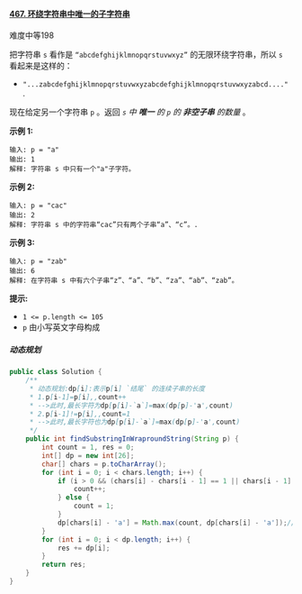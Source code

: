 #### [467. 环绕字符串中唯一的子字符串](https://leetcode.cn/problems/unique-substrings-in-wraparound-string/)

难度中等198

把字符串 `s` 看作是 `“abcdefghijklmnopqrstuvwxyz”` 的无限环绕字符串，所以 `s` 看起来是这样的：

- `"...zabcdefghijklmnopqrstuvwxyzabcdefghijklmnopqrstuvwxyzabcd...."` .

现在给定另一个字符串 `p` 。返回 *`s` 中 **唯一** 的 `p` 的 **非空子串** 的数量* 。

**示例 1:**

```
输入: p = "a"
输出: 1
解释: 字符串 s 中只有一个"a"子字符。
```

**示例 2:**

```
输入: p = "cac"
输出: 2
解释: 字符串 s 中的字符串“cac”只有两个子串“a”、“c”。.
```

**示例 3:**

```
输入: p = "zab"
输出: 6
解释: 在字符串 s 中有六个子串“z”、“a”、“b”、“za”、“ab”、“zab”。
```

**提示:**

- `1 <= p.length <= 105`
- `p` 由小写英文字母构成

##### 动态规划

```java
public class Solution {
    /**
     * 动态规划:dp[i]:表示p[i] `结尾` 的连续子串的长度
     * 1.p[i-1]=p[i],,count++
     * -->此时,最长字符为dp[p[i]-`a`]=max(dp[p]-'a',count)
     * 2.p[i-1]!=p[i],,count=1
     * -->此时,最长字符也为dp[p[i]-`a`]=max(dp[p]-'a',count)
     */
    public int findSubstringInWraproundString(String p) {
        int count = 1, res = 0;
        int[] dp = new int[26];
        char[] chars = p.toCharArray();
        for (int i = 0; i < chars.length; i++) {
            if (i > 0 && (chars[i] - chars[i - 1] == 1 || chars[i - 1] - chars[i] == 25)) {
                count++;
            } else {
                count = 1;
            }
            dp[chars[i] - 'a'] = Math.max(count, dp[chars[i] - 'a']);//叠加
        }
        for (int i = 0; i < dp.length; i++) {
            res += dp[i];
        }
        return res;
    }
}
```